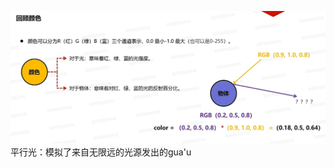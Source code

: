 ![输入图片说明](/imgs/2024-11-21/ODA5qe8yW1adcKw3.png)
平行光：模拟了来自无限远的光源发出的gua'u
<!--stackedit_data:
eyJoaXN0b3J5IjpbMTAwNDE1MjQ3NSwtMjMyNjk1MDY5XX0=
-->